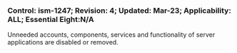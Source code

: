 ### Control: ism-1247; Revision: 4; Updated: Mar-23; Applicability: ALL; Essential Eight:N/A
<p>Unneeded accounts, components, services and functionality of server applications are disabled or removed.</p>